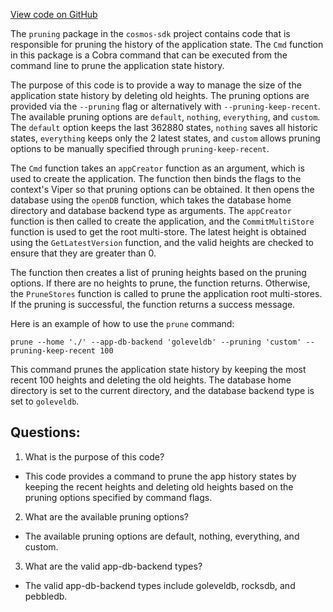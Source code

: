 [View code on GitHub](https://github.com/cosmos/cosmos-sdk.git/client/pruning/main.go)

The `pruning` package in the `cosmos-sdk` project contains code that is responsible for pruning the history of the application state. The `Cmd` function in this package is a Cobra command that can be executed from the command line to prune the application state history. 

The purpose of this code is to provide a way to manage the size of the application state history by deleting old heights. The pruning options are provided via the `--pruning` flag or alternatively with `--pruning-keep-recent`. The available pruning options are `default`, `nothing`, `everything`, and `custom`. The `default` option keeps the last 362880 states, `nothing` saves all historic states, `everything` keeps only the 2 latest states, and `custom` allows pruning options to be manually specified through `pruning-keep-recent`. 

The `Cmd` function takes an `appCreator` function as an argument, which is used to create the application. The function then binds the flags to the context's Viper so that pruning options can be obtained. It then opens the database using the `openDB` function, which takes the database home directory and database backend type as arguments. The `appCreator` function is then called to create the application, and the `CommitMultiStore` function is used to get the root multi-store. The latest height is obtained using the `GetLatestVersion` function, and the valid heights are checked to ensure that they are greater than 0. 

The function then creates a list of pruning heights based on the pruning options. If there are no heights to prune, the function returns. Otherwise, the `PruneStores` function is called to prune the application root multi-stores. If the pruning is successful, the function returns a success message. 

Here is an example of how to use the `prune` command:

```
prune --home './' --app-db-backend 'goleveldb' --pruning 'custom' --pruning-keep-recent 100
```

This command prunes the application state history by keeping the most recent 100 heights and deleting the old heights. The database home directory is set to the current directory, and the database backend type is set to `goleveldb`.
## Questions: 
 1. What is the purpose of this code?
- This code provides a command to prune the app history states by keeping the recent heights and deleting old heights based on the pruning options specified by command flags.

2. What are the available pruning options?
- The available pruning options are default, nothing, everything, and custom.

3. What are the valid app-db-backend types?
- The valid app-db-backend types include goleveldb, rocksdb, and pebbledb.
